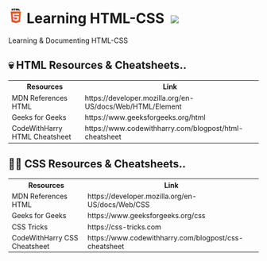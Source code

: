 # <img src="https://github.com/devicons/devicon/blob/master/icons/html5/html5-original-wordmark.svg" title="HTML5" alt="HTML5" width="30"/>&nbsp;Learning HTML-CSS &nbsp;![](https://img.shields.io/badge/-HTML-darkred?style=flat&logo=Html5&logoColor=white)&nbsp;
Learning & Documenting HTML-CSS

## 💀 HTML Resources & Cheatsheets..

<table>
  <tr>
    <th>Resources</th>
    <th>Link</th>
  </tr>
  <tr>
    <td>MDN References HTML</td>
    <td>https://developer.mozilla.org/en-US/docs/Web/HTML/Element</td>
  </tr>
  <tr>
    <td>Geeks for Geeks</td>
    <td>https://www.geeksforgeeks.org/html</td>
  </tr>
  <tr>
    <td>CodeWithHarry HTML Cheatsheet</td>
    <td>https://www.codewithharry.com/blogpost/html-cheatsheet</td>
  </tr>
</table>

## 🧔‍♂️ CSS Resources & Cheatsheets..

<table>
  <tr>
    <th>Resources</th>
    <th>Link</th>
  </tr>
  <tr>
    <td>MDN References HTML</td>
    <td>https://developer.mozilla.org/en-US/docs/Web/CSS</td>
  </tr>
  <tr>
    <td>Geeks for Geeks</td>
    <td>https://www.geeksforgeeks.org/css</td>
  </tr>
  <tr>
    <td>CSS Tricks</td>
    <td>https://css-tricks.com</td>
  </tr>
  <tr>
    <td>CodeWithHarry CSS Cheatsheet</td>
    <td>https://www.codewithharry.com/blogpost/css-cheatsheet</td>
  </tr>
</table>
